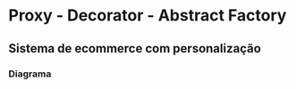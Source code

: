 # Proxy - Decorator - Abstract Factory

## Sistema de ecommerce com personalização 

### Diagrama 


